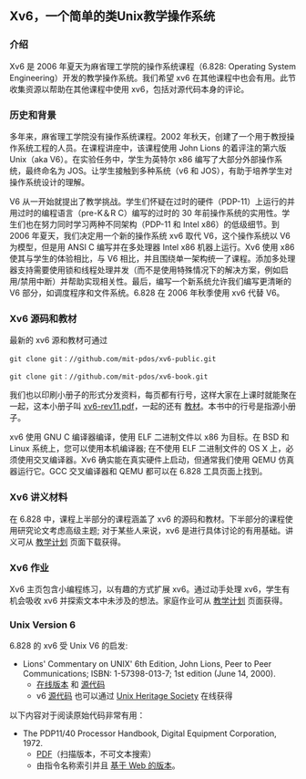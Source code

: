 ## Xv6，一个简单的类Unix教学操作系统

### 介绍
Xv6 是 2006 年夏天为麻省理工学院的操作系统课程（6.828: Operating System Engineering）开发的教学操作系统。我们希望 xv6 在其他课程中也会有用。此节收集资源以帮助在其他课程中使用 xv6，包括对源代码本身的评论。

### 历史和背景
多年来，麻省理工学院没有操作系统课程。2002 年秋天，创建了一个用于教授操作系统工程的人员。在课程讲座中，该课程使用 John Lions 的着评注的第六版Unix（aka V6）。在实验任务中，学生为英特尔 x86 编写了大部分外部操作系统，最终命名为 JOS。让学生接触到多种系统（v6 和 JOS），有助于培养学生对操作系统设计的理解。

V6 从一开始就提出了教学挑战。学生们怀疑在过时的硬件（PDP-11）上运行的并用过时的编程语言（pre-K＆R C）编写的过时的 30 年前操作系统的实用性。学生们也在努力同时学习两种不同架构（PDP-11 和 Intel x86）的低级细节。到 2006 年夏天，我们决定用一个新的操作系统 xv6 取代 V6，这个操作系统以 V6 为模型，但是用 ANSI C 编写并在多处理器 Intel x86 机器上运行。Xv6 使用 x86 使其与学生的体验相比，与 V6 相比，并且围绕单一架构统一了课程。添加多处理器支持需要使用锁和线程处理并发（而不是使用特殊情况下的解决方案，例如启用/禁用中断）并帮助实现相关性。最后，编写一个新系统允许我们编写更清晰的 V6 部分，如调度程序和文件系统。6.828 在 2006 年秋季使用 xv6 代替 V6。

### Xv6 源码和教材
最新的 xv6 源和教材可通过

`git clone git：//github.com/mit-pdos/xv6-public.git`

`git clone git：//github.com/mit-pdos/xv6-book.git`

我们也以印刷小册子的形式分发资料，每页都有行号，这样大家在上课时就能聚在一起，这本小册子叫 [xv6-rev11.pdf](https://pdos.csail.mit.edu/6.828/2018/xv6/xv6-rev11.pdf)，一起的还有 [教材](https://pdos.csail.mit.edu/6.828/2018/xv6/book-rev11.pdf)。本书中的行号是指源小册子。

xv6 使用 GNU C 编译器编译，使用 ELF 二进制文件以 x86 为目标。在 BSD 和 Linux 系统上，您可以使用本机编译器; 在不使用 ELF 二进制文件的 OS X 上，必须使用交叉编译器。Xv6 确实能在真实硬件上启动，但通常我们使用 QEMU 仿真器运行它。GCC 交叉编译器和 QEMU 都可以在 6.828 工具页面上找到。

### Xv6 讲义材料
在 6.828 中，课程上半部分的课程涵盖了 xv6 的源码和教材。下半部分的课程使用研究论文考虑高级主题; 对于某些人来说，xv6 是进行具体讨论的有用基础。讲义可从 [教学计划](Schedule.md) 页面下载获得。

### Xv6 作业
Xv6 主页包含小编程练习，以有趣的方式扩展 xv6。通过动手处理 xv6，学生有机会吸收 xv6 并探索文本中未涉及的想法。家庭作业可从 [教学计划](Schedule.md) 页面获得。

### Unix Version 6

6.828 的 xv6 受 Unix V6 的启发:
* Lions' Commentary on UNIX' 6th Edition, John Lions, Peer to Peer Communications; ISBN: 1-57398-013-7; 1st edition (June 14, 2000).
    * [在线版本](http://www.lemis.com/grog/Documentation/Lions/) 和 [源代码](http://v6.cuzuco.com/)
    * v6 [源代码](http://minnie.tuhs.org/cgi-bin/utree.pl?file=V6) 也可以通过 [Unix Heritage Society](http://www.tuhs.org/) 在线获得

以下内容对于阅读原始代码非常有用：
 * The PDP11/40 Processor Handbook, Digital Equipment Corporation, 1972.
    *  [PDF](http://pdos.csail.mit.edu/6.828/2005/readings/pdp11-40.pdf)（扫描版本，不可文本搜索）
    * 由指令名称索引并且 [基于 Web 的版本](http://pdos.csail.mit.edu/6.828/2005/pdp11/)。
